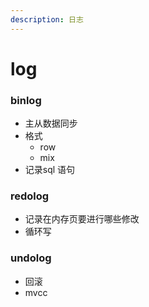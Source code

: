 ```yaml
---
description: 日志
---
```


# log

### binlog

* 主从数据同步
* 格式
  * row
  * mix
* 记录sql 语句



### redolog

* 记录在内存页要进行哪些修改
* 循环写

### undolog

* 回滚
* mvcc
